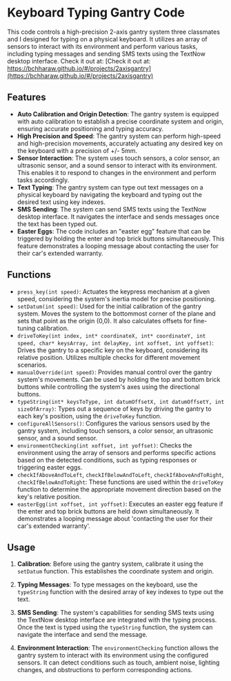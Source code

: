 # Keyboard Typing Gantry Code

This code controls a high-precision 2-axis gantry system three classmates and I designed for typing on a physical keyboard. It utilizes an array of sensors to interact with its environment and perform various tasks, including typing messages and sending SMS texts using the TextNow desktop interface. Check it out at: [Check it out at: https://bchharaw.github.io/#/projects/2axisgantry](https://bchharaw.github.io/#/projects/2axisgantry)

## Features

- **Auto Calibration and Origin Detection**: The gantry system is equipped with auto calibration to establish a precise coordinate system and origin, ensuring accurate positioning and typing accuracy.
- **High Precision and Speed**: The gantry system can perform high-speed and high-precision movements, accurately actuating any desired key on the keyboard with a precision of +/- 5mm.
- **Sensor Interaction**: The system uses touch sensors, a color sensor, an ultrasonic sensor, and a sound sensor to interact with its environment. This enables it to respond to changes in the environment and perform tasks accordingly.
- **Text Typing**: The gantry system can type out text messages on a physical keyboard by navigating the keyboard and typing out the desired text using key indexes.
- **SMS Sending**: The system can send SMS texts using the TextNow desktop interface. It navigates the interface and sends messages once the text has been typed out.
- **Easter Eggs**: The code includes an "easter egg" feature that can be triggered by holding the enter and top brick buttons simultaneously. This feature demonstrates a looping message about contacting the user for their car's extended warranty.

## Functions

- `press_key(int speed)`: Actuates the keypress mechanism at a given speed, considering the system's inertia model for precise positioning.
- `setDatum(int speed)`: Used for the initial calibration of the gantry system. Moves the system to the bottommost corner of the plane and sets that point as the origin (0,0). It also calculates offsets for fine-tuning calibration.
- `driveToKey(int index, int* coordinateX, int* coordinateY, int speed, char* keysArray, int delayKey, int xoffset, int yoffset)`: Drives the gantry to a specific key on the keyboard, considering its relative position. Utilizes multiple checks for different movement scenarios.
- `manualOverride(int speed)`: Provides manual control over the gantry system's movements. Can be used by holding the top and bottom brick buttons while controlling the system's axes using the directional buttons.
- `typeString(int* keysToType, int datumOffsetX, int datumOffsetY, int sizeOfArray)`: Types out a sequence of keys by driving the gantry to each key's position, using the `driveToKey` function.
- `configureAllSensors()`: Configures the various sensors used by the gantry system, including touch sensors, a color sensor, an ultrasonic sensor, and a sound sensor.
- `environmentChecking(int xoffset, int yoffset)`: Checks the environment using the array of sensors and performs specific actions based on the detected conditions, such as typing responses or triggering easter eggs.
- `checkIfAboveAndToLeft`, `checkIfBelowAndToLeft`, `checkIfAboveAndToRight`, `checkIfBelowAndToRight`: These functions are used within the `driveToKey` function to determine the appropriate movement direction based on the key's relative position.
- `easterEgg(int xoffset, int yoffset)`: Executes an easter egg feature if the enter and top brick buttons are held down simultaneously. It demonstrates a looping message about 'contacting the user for their car's extended warranty'.

## Usage

1. **Calibration**: Before using the gantry system, calibrate it using the `setDatum` function. This establishes the coordinate system and origin.

2. **Typing Messages**: To type messages on the keyboard, use the `typeString` function with the desired array of key indexes to type out the text.

3. **SMS Sending**: The system's capabilities for sending SMS texts using the TextNow desktop interface are integrated with the typing process. Once the text is typed using the `typeString` function, the system can navigate the interface and send the message.

4. **Environment Interaction**: The `environmentChecking` function allows the gantry system to interact with its environment using the configured sensors. It can detect conditions such as touch, ambient noise, lighting changes, and obstructions to perform corresponding actions.
